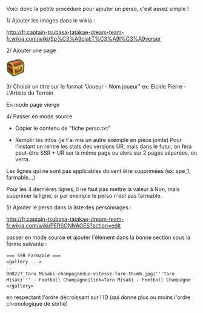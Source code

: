 Voici donc la petite procédure pour ajouter un perso, c'est assez simple !

1/ Ajouter les images dans le wikia :

http://fr.captain-tsubasa-tatakae-dream-team-fr.wikia.com/wiki/Sp%C3%A9cial:T%C3%A9l%C3%A9verser

2/ Ajouter une page

![Ajouter une page](images/Coffre.png)

3/ Choisir un titre sur le format "Joueur - Nom joueur"
ex: Elcide Pierre - L'Artiste du Terrain

En mode page vierge

4/ Passer en mode source

- Copier le contenu de "fiche perso.txt"

- Remplir les infos (je t'ai mis un autre exemple en pièce jointe)
Pour l'instant on rentre les stats des versions UR, mais dans le futur, on fera peut-être SSR + UR sur la même page ou alors sur 2 pages séparées, on verra.


Les lignes qui ne sont pas applicables doivent être supprimées (ex: spe_1, farmable...)

Pour les 4 dernières lignes, il ne faut pas mettre la valeur à Non, mais supprimer la ligne, si par exemple le perso n'est pas farmable.


5/ Ajouter le perso dans la liste des personnages :

http://fr.captain-tsubasa-tatakae-dream-team-fr.wikia.com/wiki/PERSONNAGES?action=edit

passer en mode source et ajouter l'élément dans la bonne section sous la forme suivante :

```
=== SSR Farmable ===
<gallery ...>
...
000227_Taro Misaki-champagneduo-vitesse-farm-thumb.jpg|'''Taro Misaki''' - Football Champagne|link=Taro Misaki - Football Champagne
</gallery>
```

en respectant l'ordre décroissant sur l'ID (qui donne plus ou moins l'ordre chronologique de sortie)

